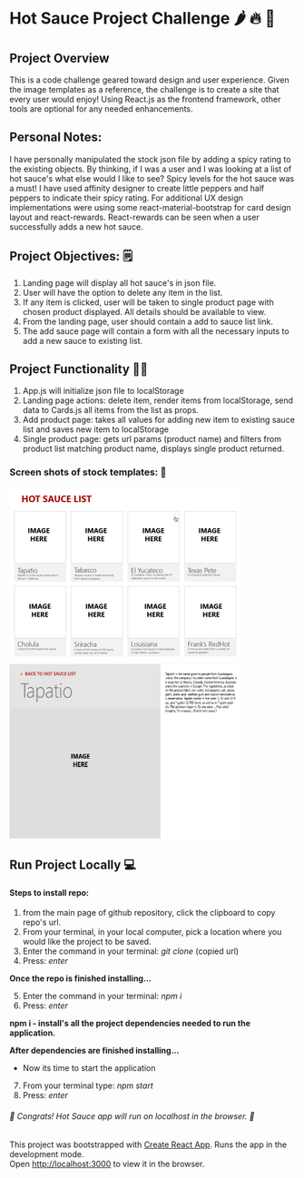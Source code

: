 # Hot Sauce Project Challenge 🌶 🔥 🥵

## Project Overview
This is a code challenge geared toward design and user experience. Given the image templates as a reference, the challenge is to create a site that every user would enjoy! Using React.js as the frontend framework, other tools are optional for any needed enhancements. 

## Personal Notes:
I have personally manipulated the stock json file by adding a spicy rating to the existing objects. By thinking, if I was a user and I was looking at a list of hot sauce's what else would I like to see? Spicy levels for the hot sauce was a must! I have used affinity designer to create little peppers and half peppers to indicate their spicy rating. For additional UX design implementations were using some react-material-bootstrap for card design layout and react-rewards. React-rewards can be seen when a user successfully adds a new hot sauce. 

## Project Objectives: 🗒
1. Landing page will display all hot sauce's in json file. 
2. User will have the option to delete any item in the list. 
3. If any item is clicked, user will be taken to single product page with chosen product displayed. All
details should be available to view. 
4. From the landing page, user should contain a add to sauce list link. 
5. The add sauce page will contain a form with all the necessary inputs to add a new sauce to existing list. 

## Project Functionality 👷🏻
1. App.js will initialize json file to localStorage
2. Landing page actions: delete item, render items from localStorage, send data to Cards.js all items from the list as props.
3. Add product page: takes all values for adding new item to existing sauce list and saves new item to localStorage
4. Single product page: gets url params (product name) and filters from product list matching product name, displays single product returned. 

### Screen shots of stock templates: 📸
<img src='./uml/grid.jpg' width='408' height='308'></img>
<img src='./uml/detail.jpg' width='408' height='308'></img>

## Run Project Locally 💻
#### Steps to install repo: 
1. from the main page of github repository, click the clipboard to copy repo's url.  
2. From your terminal, in your local computer, pick a location where you would like the project to be saved. 
3. Enter the command in your terminal: *git clone* (copied url)
4. Press: *enter*

**Once the repo is finished installing...**

5. Enter the command in your terminal: *npm i*
6. Press: *enter*

**npm i - install's all the project dependencies needed to run the application.** 

**After dependencies are finished installing...** 
- Now its time to start the application
7. From your terminal type: *npm start*
8. Press: *enter*

###### 🎉 Congrats! Hot Sauce app will run on localhost in the browser. 🎉

This project was bootstrapped with [Create React App](https://github.com/facebook/create-react-app).
Runs the app in the development mode.\
Open [http://localhost:3000](http://localhost:3000) to view it in the browser.

